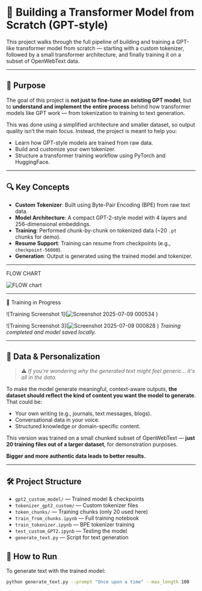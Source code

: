 # 🧠 Building a Transformer Model from Scratch (GPT-style)

This project walks through the full pipeline of building and training a GPT-like transformer model from scratch — starting with a custom tokenizer, followed by a small transformer architecture, and finally training it on a subset of OpenWebText data.

---

## 🎯 Purpose

The goal of this project is **not just to fine-tune an existing GPT model**, but to **understand and implement the entire process** behind how transformer models like GPT work — from tokenization to training to text generation.

This was done using a simplified architecture and smaller dataset, so output quality isn’t the main focus. Instead, the project is meant to help you:

- Learn how GPT-style models are trained from raw data.
- Build and customize your own tokenizer.
- Structure a transformer training workflow using PyTorch and HuggingFace.

---

## 🔍 Key Concepts

- **Custom Tokenizer**: Built using Byte-Pair Encoding (BPE) from raw text data.
- **Model Architecture**: A compact GPT-2-style model with 4 layers and 256-dimensional embeddings.
- **Training**: Performed chunk-by-chunk on tokenized data (~20 `.pt` chunks for demo).
- **Resume Support**: Training can resume from checkpoints (e.g., `checkpoint-56000`).
- **Generation**: Output is generated using the trained model and tokenizer.

---
FLOW CHART

![FLOW chart](https://github.com/user-attachments/assets/4c1a79e5-0804-47ab-9fdf-41708e0b5fcc)

---

🔁 Training in Progress

![Training Screenshot 1](![Screenshot 2025-07-09 000534](https://github.com/user-attachments/assets/ac8ac04c-9a35-4f19-a9de-f9c40d15514d)
)

![Training Screenshot 3](![Screenshot 2025-07-09 000828](https://github.com/user-attachments/assets/48009cba-5a93-479f-8c8e-2f03d4a54683)
)
*Training completed and model saved locally.*

---

## 🧪 Data & Personalization

> ⚠️ _If you're wondering why the generated text might feel generic... it's all in the data._

To make the model generate meaningful, context-aware outputs, **the dataset should reflect the kind of content you want the model to generate**. That could be:

- Your own writing (e.g., journals, text messages, blogs).
- Conversational data in your voice.
- Structured knowledge or domain-specific content.

This version was trained on a small chunked subset of OpenWebText — **just 20 training files out of a larger dataset**, for demonstration purposes.

**Bigger and more authentic data leads to better results.**

---
## 🛠️ Project Structure

- `gpt2_custom_model/` — Trained model & checkpoints  
- `tokenizer_gpt2_custom/` — Custom tokenizer files  
- `token_chunks/` — Training chunks (only 20 used here)  
- `train_from_chunks.ipynb` — Full training notebook  
- `train_tokenizer.ipynb` — BPE tokenizer training  
- `test_custom_GPT2.ipynb` — Testing the model  
- `generate_text.py` — Script for text generation  


## 🚀 How to Run

To generate text with the trained model:

```bash
python generate_text.py --prompt "Once upon a time" --max_length 100  



